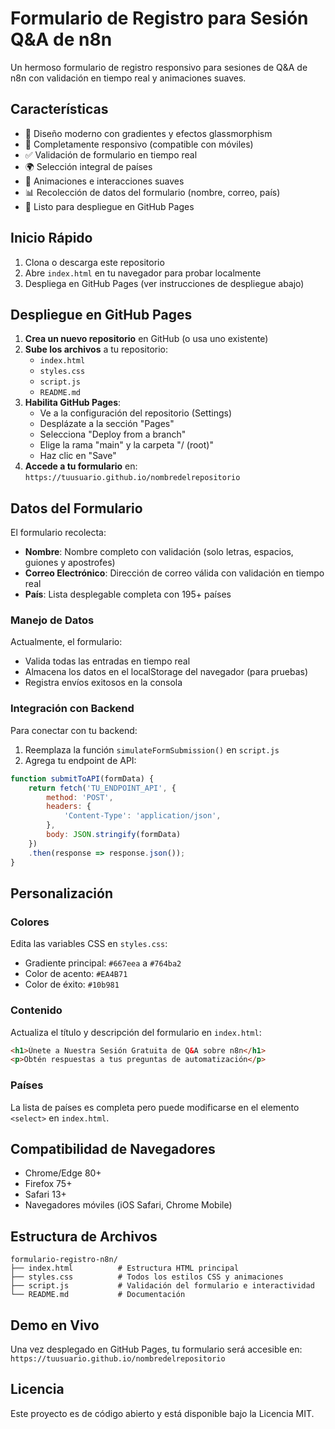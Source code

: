 # Formulario de Registro para Sesión Q&A de n8n

Un hermoso formulario de registro responsivo para sesiones de Q&A de n8n con validación en tiempo real y animaciones suaves.

## Características

- 🎨 Diseño moderno con gradientes y efectos glassmorphism
- 📱 Completamente responsivo (compatible con móviles)
- ✅ Validación de formulario en tiempo real
- 🌍 Selección integral de países
- 🎯 Animaciones e interacciones suaves
- 📊 Recolección de datos del formulario (nombre, correo, país)
- 🚀 Listo para despliegue en GitHub Pages

## Inicio Rápido

1. Clona o descarga este repositorio
2. Abre `index.html` en tu navegador para probar localmente
3. Despliega en GitHub Pages (ver instrucciones de despliegue abajo)

## Despliegue en GitHub Pages

1. **Crea un nuevo repositorio** en GitHub (o usa uno existente)
2. **Sube los archivos** a tu repositorio:
   - `index.html`
   - `styles.css`
   - `script.js`
   - `README.md`
3. **Habilita GitHub Pages**:
   - Ve a la configuración del repositorio (Settings)
   - Desplázate a la sección "Pages"
   - Selecciona "Deploy from a branch"
   - Elige la rama "main" y la carpeta "/ (root)"
   - Haz clic en "Save"
4. **Accede a tu formulario** en: `https://tuusuario.github.io/nombredelrepositorio`

## Datos del Formulario

El formulario recolecta:
- **Nombre**: Nombre completo con validación (solo letras, espacios, guiones y apostrofes)
- **Correo Electrónico**: Dirección de correo válida con validación en tiempo real
- **País**: Lista desplegable completa con 195+ países

### Manejo de Datos

Actualmente, el formulario:
- Valida todas las entradas en tiempo real
- Almacena los datos en el localStorage del navegador (para pruebas)
- Registra envíos exitosos en la consola

### Integración con Backend

Para conectar con tu backend:

1. Reemplaza la función `simulateFormSubmission()` en `script.js`
2. Agrega tu endpoint de API:

```javascript
function submitToAPI(formData) {
    return fetch('TU_ENDPOINT_API', {
        method: 'POST',
        headers: {
            'Content-Type': 'application/json',
        },
        body: JSON.stringify(formData)
    })
    .then(response => response.json());
}
```

## Personalización

### Colores
Edita las variables CSS en `styles.css`:
- Gradiente principal: `#667eea` a `#764ba2`
- Color de acento: `#EA4B71`
- Color de éxito: `#10b981`

### Contenido
Actualiza el título y descripción del formulario en `index.html`:
```html
<h1>Únete a Nuestra Sesión Gratuita de Q&A sobre n8n</h1>
<p>Obtén respuestas a tus preguntas de automatización</p>
```

### Países
La lista de países es completa pero puede modificarse en el elemento `<select>` en `index.html`.

## Compatibilidad de Navegadores

- Chrome/Edge 80+
- Firefox 75+
- Safari 13+
- Navegadores móviles (iOS Safari, Chrome Mobile)

## Estructura de Archivos

```
formulario-registro-n8n/
├── index.html          # Estructura HTML principal
├── styles.css          # Todos los estilos CSS y animaciones
├── script.js           # Validación del formulario e interactividad
└── README.md           # Documentación
```

## Demo en Vivo

Una vez desplegado en GitHub Pages, tu formulario será accesible en:
`https://tuusuario.github.io/nombredelrepositorio`

## Licencia

Este proyecto es de código abierto y está disponible bajo la Licencia MIT.
